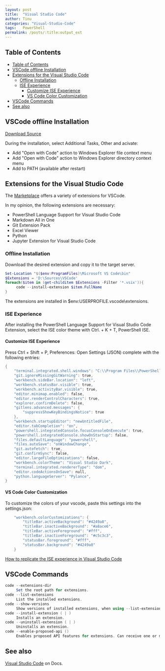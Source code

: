 ```yaml
---
layout: post
title:  "Visual Studio Code"
author: Tinu
categories: "Visual-Studio-Code"
tags:   PowerShell
permalink: /posts/:title:output_ext
---
```


## Table of Contents

- [Table of Contents](#table-of-contents)
- [VSCode offline Installation](#vscode-offline-installation)
- [Extensions for the Visual Studio Code](#extensions-for-the-visual-studio-code)
  - [Offline Installation](#offline-installation)
  - [ISE Experience](#ise-experience)
    - [Customize ISE Experience](#customize-ise-experience)
    - [VS Code Color Customization](#vs-code-color-customization)
- [VSCode Commands](#vscode-commands)
- [See also](#see-also)

## VSCode offline Installation

[Download Source](https://code.visualstudio.com/download)

During the installation, select Additional Tasks, Other and acivate:

- Add "Open with Code" action to Windows Explorer file context menu
- Add "Open with Code" action to Windows Explorer directory context menu
- Add to PATH (available after restart)

## Extensions for the Visual Studio Code

The [Marketplace](https://marketplace.visualstudio.com/vscode) offers a variety of extensions for VSCode.

In my opinion, the following extensions are necessary:

- PowerShell Language Support for Visual Studio Code
- Markdown All in One
- Git Extension Pack
- Excel Viewer
- Python
- Jupyter Extension for Visual Studio Code

### Offline Installation

Download the desired extension and copy it to the target server.

````powershell
Set-Location "$($env:ProgramFiles)\Microsoft VS Code\bin"
$Extensions = 'D:\Sources\VSCode' 
foreach($item in (get-childitem $Extensions -Filter '*.vsix')){
     code --install-extension $item.FullName 
}
````

The extensions are installed in $env:USERPROFILE\.vscode\extensions.

### ISE Experience

After installing the PowerShell Language Support for Visual Studio Code Extension, select the ISE color theme with Ctrl. + K + T, PowerShell ISE.

#### Customize ISE Experience

Press Ctrl + Shift + P, Preferences: Open Settings (JSON) complete with the following entries:

````powershell
{
    "terminal.integrated.shell.windows": "C:\\Program Files\\PowerShell\\7\\pwsh.exe",
    "git.ignoreMissingGitWarning": true,
    "workbench.sideBar.location": "left",
    "workbench.statusBar.visible": true,
    "workbench.activityBar.visible": true,
    "editor.minimap.enabled": false,
    "editor.renderControlCharacters": true,
    "explorer.confirmDelete": false,
    "gitlens.advanced.messages": {
        "suppressShowKeyBindingsNotice": true
    },
    "workbench.startupEditor": "newUntitledFile",
    "editor.tabCompletion": "on",
    "powershell.integratedConsole.focusConsoleOnExecute": true,
    "powershell.integratedConsole.showOnStartup": false,
    "files.defaultLanguage": "powershell",
    "files.autoSave": "onWindowChange",
    "git.autofetch": true,
    "git.confirmSync": false,
    "editor.largeFileOptimizations": false,
    "workbench.colorTheme": "Visual Studio Dark",
    "terminal.integrated.rendererType": "dom",
    "editor.codeActionsOnSave": null,
    "python.languageServer": "Pylance",
}
````

#### VS Code Color Customization

To customize the colors of your vscode, paste this settings into the settings.json:

````powershell
    "workbench.colorCustomizations": {
        "titleBar.activeBackground": "#4249a8",
        "titleBar.inactiveBackground": "#a8ace6",
        "titleBar.activeForeground": "#fff",
        "titleBar.inactiveForeground": "#c5c3c3",
        "statusBar.foreground": "#fff",
        "statusBar.background": "#4249a8"
    }
````

[How to replicate the ISE experience in Visual Studio Code](https://docs.microsoft.com/en-us/powershell/scripting/components/vscode/how-to-replicate-the-ise-experience-in-vscode?view=powershell-6)

## VSCode Commands

````powershell
code --extensions-dir
     Set the root path for extensions.
code --list-extensions
     List the installed extensions.
code --show-versions
     Show versions of installed extensions, when using --list-extension.
code --install-extension ( | )
     Installs an extension.
code --uninstall-extension ( | )
     Uninstalls an extension.
code --enable-proposed-api ()
     Enables proposed API features for extensions. Can receive one or more extension IDs to enable individually.
````

## See also

[Visual Studio Code](https://code.visualstudio.com/docs) on Docs.

